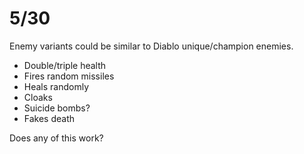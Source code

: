 # 5/30

Enemy variants could be similar to Diablo unique/champion enemies.

* Double/triple health
* Fires random missiles
* Heals randomly
* Cloaks
* Suicide bombs?
* Fakes death

Does any of this work?  

